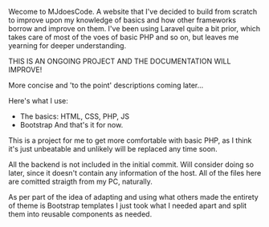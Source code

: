 Wecome to MJdoesCode. A website that I've decided to build from scratch to improve upon my knowledge of basics and how other frameworks borrow and improve on them.
I've been using Laravel quite a bit prior, which takes care of most of the voes of basic PHP and so on, but leaves me yearning for deeper understanding.

THIS IS AN ONGOING PROJECT AND THE DOCUMENTATION WILL IMPROVE!

More concise and 'to the point' descriptions coming later...

Here's what I use:
- The basics: HTML, CSS, PHP, JS
- Bootstrap
And that's it for now. 

This is a project for me to get more comfortable with basic PHP, as I think it's just unbeatable and unlikely will be replaced any time soon.

All the backend is not included in the initial commit. Will consider doing so later, since it doesn't contain any information of the host.
All of the files here are comitted straigth from my PC, naturally.

As per part of the idea of adapting and using what others made the entirety of theme is Bootstrap templates
I just took what I needed apart and split them into reusable components as needed.
